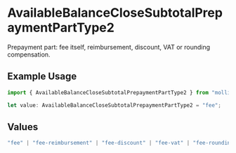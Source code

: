 # AvailableBalanceCloseSubtotalPrepaymentPartType2

Prepayment part: fee itself, reimbursement, discount, VAT or rounding compensation.

## Example Usage

```typescript
import { AvailableBalanceCloseSubtotalPrepaymentPartType2 } from "mollie-api-typescript/models/operations";

let value: AvailableBalanceCloseSubtotalPrepaymentPartType2 = "fee";
```

## Values

```typescript
"fee" | "fee-reimbursement" | "fee-discount" | "fee-vat" | "fee-rounding-compensation"
```